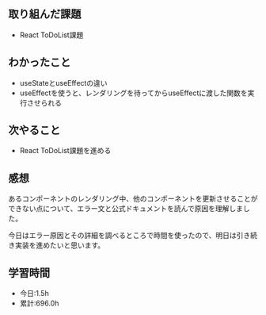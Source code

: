 ## 取り組んだ課題
- React ToDoList課題

## わかったこと
- useStateとuseEffectの違い
- useEffectを使うと、レンダリングを待ってからuseEffectに渡した関数を実行させられる

## 次やること
- React ToDoList課題を進める

## 感想
あるコンポーネントのレンダリング中、他のコンポーネントを更新させることができない点について、エラー文と公式ドキュメントを読んで原因を理解しました。

今日はエラー原因とその詳細を調べるところで時間を使ったので、明日は引き続き実装を進めたいと思います。

## 学習時間
- 今日:1.5h
- 累計:696.0h
